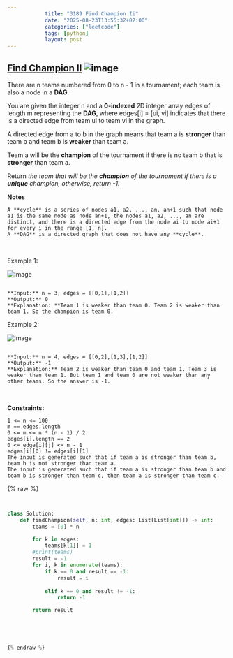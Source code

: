 ```yaml
---
            title: "3189 Find Champion Ii"
            date: "2025-08-23T13:55:32+02:00"
            categories: ["leetcode"]
            tags: [python]
            layout: post
---
```

            
## [Find Champion II](https://leetcode.com/problems/find-champion-ii) ![image](https://img.shields.io/badge/Difficulty-Medium-orange)

There are n teams numbered from 0 to n - 1 in a tournament; each team is also a node in a **DAG**.

You are given the integer n and a **0-indexed** 2D integer array edges of length m representing the **DAG**, where edges[i] = [ui, vi] indicates that there is a directed edge from team ui to team vi in the graph.

A directed edge from a to b in the graph means that team a is **stronger** than team b and team b is **weaker** than team a.

Team a will be the **champion** of the tournament if there is no team b that is **stronger** than team a.

Return *the team that will be the **champion** of the tournament if there is a **unique** champion, otherwise, return *-1*.*

**Notes**

	A **cycle** is a series of nodes a1, a2, ..., an, an+1 such that node a1 is the same node as node an+1, the nodes a1, a2, ..., an are distinct, and there is a directed edge from the node ai to node ai+1 for every i in the range [1, n].
	A **DAG** is a directed graph that does not have any **cycle**.

 

Example 1:

![image](https://assets.leetcode.com/uploads/2023/10/19/graph-3.png)

```

**Input:** n = 3, edges = [[0,1],[1,2]]
**Output:** 0
**Explanation: **Team 1 is weaker than team 0. Team 2 is weaker than team 1. So the champion is team 0.

```

Example 2:

![image](https://assets.leetcode.com/uploads/2023/10/19/graph-4.png)

```

**Input:** n = 4, edges = [[0,2],[1,3],[1,2]]
**Output:** -1
**Explanation:** Team 2 is weaker than team 0 and team 1. Team 3 is weaker than team 1. But team 1 and team 0 are not weaker than any other teams. So the answer is -1.

```

 

**Constraints:**

	1 <= n <= 100
	m == edges.length
	0 <= m <= n * (n - 1) / 2
	edges[i].length == 2
	0 <= edge[i][j] <= n - 1
	edges[i][0] != edges[i][1]
	The input is generated such that if team a is stronger than team b, team b is not stronger than team a.
	The input is generated such that if team a is stronger than team b and team b is stronger than team c, then team a is stronger than team c.

{% raw %}


```python


class Solution:
    def findChampion(self, n: int, edges: List[List[int]]) -> int:
        teams = [0] * n

        for k in edges:
            teams[k[1]] = 1
        #print(teams)
        result = -1
        for i, k in enumerate(teams):
            if k == 0 and result == -1:
                result = i
            
            elif k == 0 and result != -1:
                return -1

        return result


        


{% endraw %}
```
